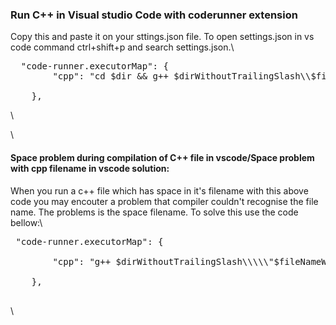 <h3>Run C++ in Visual studio Code with coderunner extension</h3>

Copy this and paste it on your sttings.json file. To open settings.json in vs code command ctrl+shift+p and search settings.json.\
<pre>
  "code-runner.executorMap": {
        "cpp": "cd $dir && g++ $dirWithoutTrailingSlash\\$fileName -o $fileNameWithoutExt && $fileNameWithoutExt"
    
    },
</pre>\
\
<h4>Space problem during compilation of C++ file in vscode/Space problem with cpp filename in vscode solution:</h4>

When you run a c++ file which has space in it's filename with this above code you may encouter a problem that compiler couldn't recognise the file name. The problems is the space filename. To solve this use the code bellow:\
<pre>
 "code-runner.executorMap": {

        "cpp": "g++ $dirWithoutTrailingSlash\\\\\"$fileNameWithoutExt.cpp\" -o \"$fileNameWithoutExt.exe\" && \"$fileNameWithoutExt.exe\""
    
    },
    </pre>\
